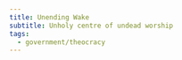 ```yaml
---
title: Unending Wake
subtitle: Unholy centre of undead worship
tags:
  - government/theocracy
---
```

